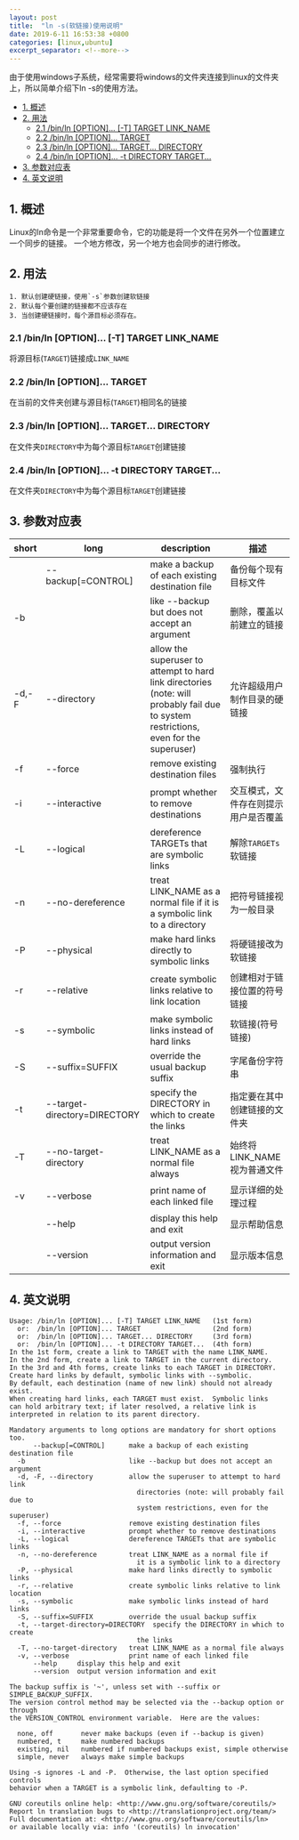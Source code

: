 ```yaml
---
layout: post
title:  "ln -s(软链接)使用说明"
date: 2019-6-11 16:53:38 +0800
categories: [linux,ubuntu]
excerpt_separator: <!--more-->
---
```


由于使用windows子系统，经常需要将windows的文件夹连接到linux的文件夹上，所以简单介绍下ln -s的使用方法。

<!--more-->

<!-- @import "[TOC]" {cmd="toc" depthFrom=1 depthTo=6 orderedList=false} -->

<!-- code_chunk_output -->

* [1. 概述](#1-概述)
* [2. 用法](#2-用法)
	* [2.1 /bin/ln [OPTION]... [-T] TARGET LINK_NAME](#21-binln-option-t-target-link_name)
	* [2.2 /bin/ln [OPTION]... TARGET](#22-binln-option-target)
	* [2.3 /bin/ln [OPTION]... TARGET... DIRECTORY](#23-binln-option-target-directory)
	* [2.4 /bin/ln [OPTION]... -t DIRECTORY TARGET...](#24-binln-option-t-directory-target)
* [3. 参数对应表](#3-参数对应表)
* [4. 英文说明](#4-英文说明)

<!-- /code_chunk_output -->


## 1. 概述

Linux的ln命令是一个非常重要命令，它的功能是将一个文件在另外一个位置建立一个同步的链接。
一个地方修改，另一个地方也会同步的进行修改。

## 2. 用法

    1. 默认创建硬链接，使用`-s`参数创建软链接
    2. 默认每个要创建的链接都不应该存在
    3. 当创建硬链接时，每个源目标必须存在。

### 2.1 /bin/ln [OPTION]... [-T] TARGET LINK_NAME

将源目标(`TARGET`)链接成`LINK_NAME`

### 2.2 /bin/ln [OPTION]... TARGET

在当前的文件夹创建与源目标(`TARGET`)相同名的链接

### 2.3 /bin/ln [OPTION]... TARGET... DIRECTORY

在文件夹`DIRECTORY`中为每个源目标`TARGET`创建链接

### 2.4 /bin/ln [OPTION]... -t DIRECTORY TARGET...

在文件夹`DIRECTORY`中为每个源目标`TARGET`创建链接

## 3. 参数对应表

| short | long                         | description                                                                                                                           | 描述                                |
|-------|------------------------------|---------------------------------------------------------------------------------------------------------------------------------------|-----------------------------------|
|       | --backup[=CONTROL]           | make a backup of each existing destination file                                                                                       | 备份每个现有目标文件                |
| -b    |                              | like --backup but does not accept an argument                                                                                         | 删除，覆盖以前建立的链接             |
| -d,-F | --directory                  | allow the superuser to attempt to hard link directories (note: will probably fail due to system restrictions, even for the superuser) | 允许超级用户制作目录的硬链接        |
| -f    | --force                      | remove existing destination files                                                                                                     | 强制执行                            |
| -i    | --interactive                | prompt whether to remove destinations                                                                                                 | 交互模式，文件存在则提示用户是否覆盖 |
| -L    | --logical                    | dereference TARGETs that are symbolic links                                                                                           | 解除`TARGETs`软链接                 |
| -n    | --no-dereference             | treat LINK_NAME as a normal file if it is a symbolic link to a directory                                                              | 把符号链接视为一般目录              |
| -P    | --physical                   | make hard links directly to symbolic links                                                                                            | 将硬链接改为软链接                  |
| -r    | --relative                   | create symbolic links relative to link location                                                                                       | 创建相对于链接位置的符号链接        |
| -s    | --symbolic                   | make symbolic links instead of hard links                                                                                             | 软链接(符号链接)                    |
| -S    | --suffix=SUFFIX              | override the usual backup suffix                                                                                                      | 字尾备份字符串                      |
| -t    | --target-directory=DIRECTORY | specify the DIRECTORY in which to create the links                                                                                    | 指定要在其中创建链接的文件夹        |
| -T    | --no-target-directory        | treat LINK_NAME as a normal file always                                                                                               | 始终将LINK_NAME视为普通文件         |
| -v    | --verbose                    | print name of each linked file                                                                                                        | 显示详细的处理过程                  |
|       | --help                       | display this help and exit                                                                                                            | 显示帮助信息                        |
|       | --version                    | output version information and exit                                                                                                   | 显示版本信息                        |

## 4. 英文说明

```
Usage: /bin/ln [OPTION]... [-T] TARGET LINK_NAME   (1st form)
  or:  /bin/ln [OPTION]... TARGET                  (2nd form)
  or:  /bin/ln [OPTION]... TARGET... DIRECTORY     (3rd form)
  or:  /bin/ln [OPTION]... -t DIRECTORY TARGET...  (4th form)
In the 1st form, create a link to TARGET with the name LINK_NAME.
In the 2nd form, create a link to TARGET in the current directory.
In the 3rd and 4th forms, create links to each TARGET in DIRECTORY.
Create hard links by default, symbolic links with --symbolic.
By default, each destination (name of new link) should not already exist.
When creating hard links, each TARGET must exist.  Symbolic links
can hold arbitrary text; if later resolved, a relative link is
interpreted in relation to its parent directory.

Mandatory arguments to long options are mandatory for short options too.
      --backup[=CONTROL]      make a backup of each existing destination file
  -b                          like --backup but does not accept an argument
  -d, -F, --directory         allow the superuser to attempt to hard link
                                directories (note: will probably fail due to
                                system restrictions, even for the superuser)
  -f, --force                 remove existing destination files
  -i, --interactive           prompt whether to remove destinations
  -L, --logical               dereference TARGETs that are symbolic links
  -n, --no-dereference        treat LINK_NAME as a normal file if
                                it is a symbolic link to a directory
  -P, --physical              make hard links directly to symbolic links
  -r, --relative              create symbolic links relative to link location
  -s, --symbolic              make symbolic links instead of hard links
  -S, --suffix=SUFFIX         override the usual backup suffix
  -t, --target-directory=DIRECTORY  specify the DIRECTORY in which to create
                                the links
  -T, --no-target-directory   treat LINK_NAME as a normal file always
  -v, --verbose               print name of each linked file
      --help     display this help and exit
      --version  output version information and exit

The backup suffix is '~', unless set with --suffix or SIMPLE_BACKUP_SUFFIX.
The version control method may be selected via the --backup option or through
the VERSION_CONTROL environment variable.  Here are the values:

  none, off       never make backups (even if --backup is given)
  numbered, t     make numbered backups
  existing, nil   numbered if numbered backups exist, simple otherwise
  simple, never   always make simple backups

Using -s ignores -L and -P.  Otherwise, the last option specified controls
behavior when a TARGET is a symbolic link, defaulting to -P.

GNU coreutils online help: <http://www.gnu.org/software/coreutils/>
Report ln translation bugs to <http://translationproject.org/team/>
Full documentation at: <http://www.gnu.org/software/coreutils/ln>
or available locally via: info '(coreutils) ln invocation'
```